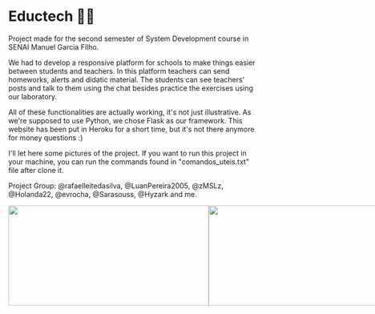 # Eductech 🦝🐧

Project made for the second semester of System Development course in SENAI Manuel Garcia Filho.

We had to develop a responsive platform for schools to make things easier between students and teachers. In this platform teachers can send homeworks, alerts and didatic material. The students can see teachers' posts and talk to them using the chat besides practice the exercises using our laboratory.

All of these functionalities are actually working, it's not just illustrative. As we're supposed to use Python, we chose Flask as our framework. This website has been put in Heroku for a short time, but it's not there anymore for money questions :)

I'll let here some pictures of the project. If you want to run this project in your machine, you can run the commands found in "comandos_uteis.txt" file after clone it.

Project Group: @rafaelleitedasilva, @LuanPereira2005, @zMSLz, @Holanda22, @evrocha, @Sarasouss, @Hyzark and me.

<div style="display:inline-flex">
  <img src="https://cdn.discordapp.com/attachments/1024051503339683994/1119072684081418361/4eb808a1-d034-4b59-a235-63cfa44f357f.png" height="200" width="400"> 
  <img src="https://cdn.discordapp.com/attachments/1024051503339683994/1119072768349196358/79f7aaa3-3aa3-4f7f-95f0-09682b0b0faa.png" height="200" width="400"> 
  <img src="https://cdn.discordapp.com/attachments/1024051503339683994/1119072743917359154/130bf579-4694-419a-a9d9-425dd3bd67ed.png" height="200" width="400"> 
  <img src="https://cdn.discordapp.com/attachments/1024051503339683994/1119072799135379506/2e18a97f-bf10-405e-8a30-a38797bf7eb6.png" height="200" width="400">
  <img src="https://cdn.discordapp.com/attachments/1024051503339683994/1119072821411328141/7005bbe4-ea32-4e37-b7e7-e8b1822d8078.png" height="200" width="400">
  <img src="https://cdn.discordapp.com/attachments/1024051503339683994/1119072841086795806/ed1e9782-a197-48a9-aef7-d75c10665a20.png" height="200" width="400">
  <img src="https://cdn.discordapp.com/attachments/1024051503339683994/1119072860544184350/fe917144-3154-4f20-9b75-7a68d81d7091.png" height="200" width="400"> 
  <img src="https://cdn.discordapp.com/attachments/1024051503339683994/1119072876159570020/382a2277-f471-4761-9ced-0f6c61121a82.png" height="200" width="400">
  <img src="https://cdn.discordapp.com/attachments/1024051503339683994/1119072898292912258/5d542e42-fe67-4a47-b2e1-f3a7c7666f12.png" height="200" width="400"> 
  <img src="https://cdn.discordapp.com/attachments/1024051503339683994/1119072936603689020/6ea0b465-4e52-4c46-90cd-cd93fcfc501a.png" height="200" width="400"> 
</div>
